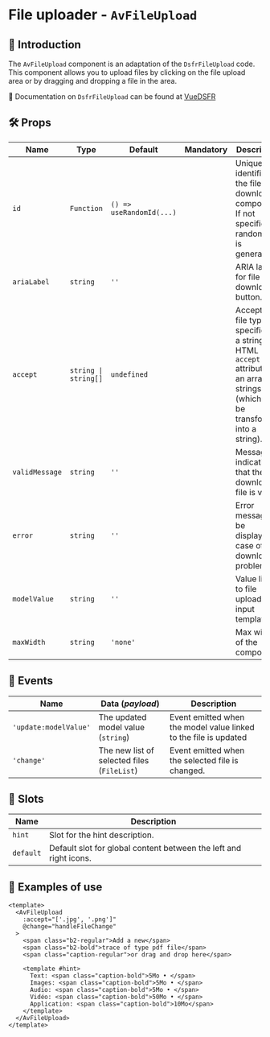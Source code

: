 # File uploader - `AvFileUpload`

## 🌟 Introduction

The `AvFileUpload` component is an adaptation of the `DsfrFileUpload` code. This component allows you to upload files by clicking on the file upload area or by dragging and dropping a file in the area.

🏅 Documentation on `DsfrFileUpload` can be found at [VueDSFR](https://vue-ds.fr/composants/DsfrFileUpload)

## 🛠️ Props

| Name | Type | Default | Mandatory | Description |
| --- | --- | --- | --- | --- |
| `id` | `Function` | `() => useRandomId(...)` | | Unique identifier for the file download component. If not specified, a random ID is generated. |
| `ariaLabel` | `string` | `''` | | ARIA label for file download button. |
| `accept` | `string \| string[]` | `undefined` | | Accepted file types, specified as a string (like HTML `accept` attribute) or an array of strings (which will be transformed into a string). |
| `validMessage` | `string` | `''` | | Message indicating that the downloaded file is valid. |
| `error` | `string` | `''` | | Error message to be displayed in case of download problem. |
| `modelValue` | `string` | `''` | | Value linked to file upload input template. |
| `maxWidth` | `string` | `'none'` | | Max width of the component. |

## 📡 Events

| Name | Data (*payload*) | Description |
| --- | --- | --- |
| `'update:modelValue'` | The updated model value (`string`) | Event emitted when the model value linked to the file is updated |
| `'change'` | The new list of selected files (`FileList`) | Event emitted when the selected file is changed. |

## 🧩 Slots

| Name | Description |
| --- | --- |
| `hint` | Slot for the hint description. |
| `default` | Default slot for global content between the left and right icons. |

## 📝 Examples of use

```vue
<template>
  <AvFileUpload
    :accept="['.jpg', '.png']"
    @change="handleFileChange"
  >
    <span class="b2-regular">Add a new</span>
    <span class="b2-bold">trace of type pdf file</span>
    <span class="caption-regular">or drag and drop here</span>

    <template #hint>
      Text: <span class="caption-bold">5Mo • </span>
      Images: <span class="caption-bold">5Mo • </span>
      Audio: <span class="caption-bold">5Mo • </span>
      Vidéo: <span class="caption-bold">50Mo • </span>
      Application: <span class="caption-bold">10Mo</span>
    </template>
  </AvFileUpload>
</template>
```
